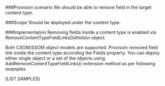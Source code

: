 <properties
	pageTitle="RemoveContentTypeFieldLinksDefinition"
    pageName="RemoveContentTypeFieldLinksDefinition"
    parentPageId="47941"
/>

###Provision scenario
We should be able to remove field in the target content type.

###Scope
Should be deployed under the content type.

###Implementation
Removing fields inside a content type is enabled via RemoveContentTypeFieldLinksDefinition object.

Both CSOM/SSOM object models are supported. 
Provision removed field link inside the content type according the Fields property. 
You can deploy either single object or a set of the objects using AddRemoveContentTypeFieldLinks() extension method as per following examples.

[LIST.SAMPLES]